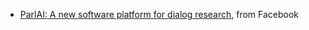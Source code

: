 * [ParlAI: A new software platform for dialog research](https://engineering.fb.com/ml-applications/parlai-a-new-software-platform-for-dialog-research/), from Facebook
